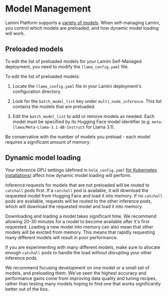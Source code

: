 # Model Management

Lamini Platform supports a [variety of models](../models.md). When self-managing Lamini, you control which models are preloaded, and how dynamic model loading will work.

## Preloaded models

To edit the list of preloaded models for your Lamini Self-Managed deployment, you need to modify the `llama_config.yaml` file.

To edit the list of preloaded models:

1. Locate the `llama_config.yaml` file in your Lamini deployment's configuration directory.

1. Look for the `batch_model_list` key under `multi_node_inference`. This list contains the models that are preloaded.

1. Edit the `batch_model_list` to add or remove models as needed. Each model must be specified by its Hugging Face model identifier (e.g. `meta-llama/Meta-Llama-3.1-8B-Instruct` for Llama 3.1).

Be conservative with the number of models you preload - each model requires a significant amount of memory.

## Dynamic model loading

Your inference GPU settings (defined in `helm_config.yaml` [for Kubernetes installations](../self_managed/kubernetes_install.md/#1-update-helm_configyaml)) affect how dynamic model loading will perform.

Inference requests for models that are not preloaded will be routed to `catchall` pods first. If a `catchall` pod is available, it will download the requested model from Hugging Face and load it into memory. If no `catchall` pods are available, requests will be routed to the other inference pods, which will download the requested model and load it into memory.

Downloading and loading a model takes significant time. We recommend allowing 20-30 minutes for a model to become available after it's first requested. Loading a new model into memory can also mean that other models will be evicted from memory. This means that rapidly requesting many different models will result in poor performance.

If you are experimenting with many different models, make sure to allocate enough `catchall` pods to handle the load without disrupting your other inference pods.

We recommend focusing development on one model or a small set of models, and preloading them. We've seen the highest accuracy and performance gains come from improving data quality and tuning recipes, rather than testing many models hoping to find one that works significantly better out of the box.
